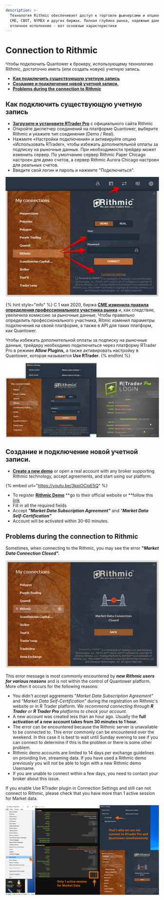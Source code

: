 ```yaml
---
description: >-
  Технология Rithmic обеспечивает доступ к торговле фьючерсами и опционами на
  CME, CBOT, NYMEX и других биржах. Полная глубина рынка, надежные данные и
  отличное исполнение - вот основные характеристики
---
```


# Connection to Rithmic

Чтобы подключить Quantower к брокеру, использующему технологию Rithmic, достаточно иметь (или создать новую) учетную запись.

* ****[**Как подключить существующую учетную запись**](connection-to-rithmic.md#kak-podklyuchit-sushestvuyushuyu-uchetnuyu-zapis)****
* ****[**Создание и подключение новой учетной записи.**](connection-to-rithmic.md#creating-a-new-accounts-and-further-connection)****
* [**Problems during the connection to Rithmic**](connection-to-rithmic.md#problems-during-the-connection-to-rithmic)

## Как подключить существующую учетную запись

* [**Загрузите и установите RTrader Pro**](https://yyy3.rithmic.com/?page\_id=16) с официального сайта Rithmic
* Откройте диспетчер соединений на платформе Quantower, выберите Rithmic и укажите тип соединения (Demo / Real).
* Нажмите «Настройки подключения» и активируйте опцию «Использовать RTrader», чтобы избежать дополнительной оплаты за подписку на рыночные данные. При необходимости трейдер может изменить сервер. По умолчанию сервер Rithmic Paper Chicago настроен для демо счетов, а сервер Rithmic Aurora Chicago настроен для реальных счетов.
* Введите свой логин и пароль и нажмите "Подключиться".

![Введите данные для входа в систему для подключения к Rithmic.](../.gitbook/assets/rithmic-connection.png)

{% hint style="info" %}
С 1 мая 2020, биржа [**CME изменила правила определения профессионального участника рынка**](https://yyy3.rithmic.com/?p=1069) и, как следствие, увеличила комиссию за рыночные данные. Чтобы правильно определить профессионального участника, Ritmic изменил параметры подключения на своей платформе, а также в API для таких платформ, как Quantower.&#x20;

Чтобы избежать дополнительной оплаты за подписку на рыночные данные, трейдеру необходимо подключиться через платформу RTrader Pro в режиме **Allow Plugins,** а также активировать настройку в Quantower, которая называется **Use RTrader**.
{% endhint %}

![Активируйте опцию Use RTrader, чтобы избежать дополнительной оплаты за подписку на рыночные данные](../.gitbook/assets/rithmic-plugin.gif)

## Создание и подключение новой учетной записи.

* [**Create a new demo**](https://rithmic.com/demo.html#sign-up) or open a real account with any broker supporting Rithmic technology, accept agreements, and start using our platform.

{% embed url="https://youtu.be/3kpiOCiqE5Q" %}

* To register [**Rithmic Demo**](https://rithmic.com/demo.html#sign-up) **go to their official website or **follow this [link](https://rithmic.com/demo.html#sign-up)
* Fill in all the required fields
* Accept _**"Market Data Subscription Agreement"**_ and _"**Market Data Self-Certification"**_
* Account will be activated within 30-60 minutes.

## **Problems during the connection to Rithmic**

Sometimes, when connecting to the Rithmic, you may see the error **"**_**Market Data Connection Closed".**_

![Rithmic error "Market Data Connection Closed" in Quantower](../.gitbook/assets/connections-error-with-rithmic.png)

This error message is most commonly encountered by _**new Rithmic users for various reasons**_ and is not within the control of Quantower platform. More often it occurs for the following reasons:

* You didn't accept aggrements "_Market Data Subscription Agreement"_ and _"Market Data Self-Certification"_  during the registration on Rithmic's website or in R Trader platform. _We recommend connecting through **R Trader** or **R Trader Pro** platforms to check your account._
* A new account was created less than an hour ago. Usually the **full activation of a new account takes from 30 minutes to 1 hour**.
* The error can be encountered because the Rithmic server is unavailable to be connected to. This error commonly can be encountered over the weekend. In this case it is best to wait until Sunday evening to see if you can connect to determine if this is the problem or there is some other problem.
* Rithmic demo accounts are limited to 14 days per exchange guidelines on providing live, streaming data. If you have used a Rithmic demo previously you will _not_ be able to login with a new Rithmic demo Username.
* If you are unable to connect within a few days, you need to contact your broker about this issue.

If you enable Use RTrader plugin in Connection Settings and still can not connect to Rithmic, please check that you have more than 1 active session for Market data.

![](<../.gitbook/assets/image (100).png>)
